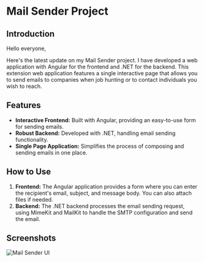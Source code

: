 # Mail Sender Project

## Introduction

Hello everyone,

Here's the latest update on my Mail Sender project. I have developed a web application with Angular for the frontend and .NET for the backend. This extension web application features a single interactive page that allows you to send emails to companies when job hunting or to contact individuals you wish to reach.

## Features

- **Interactive Frontend:** Built with Angular, providing an easy-to-use form for sending emails.
- **Robust Backend:** Developed with .NET, handling email sending functionality.
- **Single Page Application:** Simplifies the process of composing and sending emails in one place.

## How to Use

1. **Frontend:** The Angular application provides a form where you can enter the recipient's email, subject, and message body. You can also attach files if needed.
2. **Backend:** The .NET backend processes the email sending request, using MimeKit and MailKit to handle the SMTP configuration and send the email.

## Screenshots

![Mail Sender UI]([https://your-image-link.com/screenshot1.png](https://github.com/ahmedtobashahban21/Mail-Sender-Extension/blob/master/mailsender.png))

